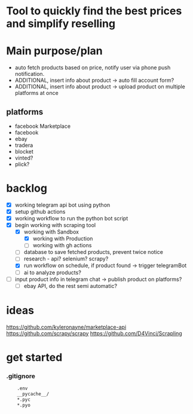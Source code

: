 # Tool to quickly find the best prices and simplify reselling

# Main purpose/plan
- auto fetch products based on price, notify user via phone push notification.
- ADDITIONAL, insert info about product -> auto fill account form? 
- ADDITIONAL, insert info about product -> upload product on multiple platforms at once

## platforms 
- facebook Marketplace
- facebook 
- ebay
- tradera
- blocket
- vinted?
- plick?

# backlog
- [x] working telegram api bot using python
- [x] setup github actions
- [x] working workflow to run the python bot script
- [x] begin working with scraping tool
    - [x] working with Sandbox
        - [x] working with Production
        - [ ] working with gh actions

    - [ ] database to save fetched products, prevent twice notice
    - [ ] research - api? selenium? scrapy?
    - [x] run workflow on schedule, if product found -> trigger telegramBot 
    - [ ] ai to analyze products?
- [ ] input product info in telegram chat -> publish product on platforms?
    - [ ] ebay API, do the rest semi automatic?

# ideas
https://github.com/kyleronayne/marketplace-api
https://github.com/scrapy/scrapy
https://github.com/D4Vinci/Scrapling

# get started
### .gitignore
```txt
    .env
    __pycache__/
    *.pyc
    *.pyo
```
